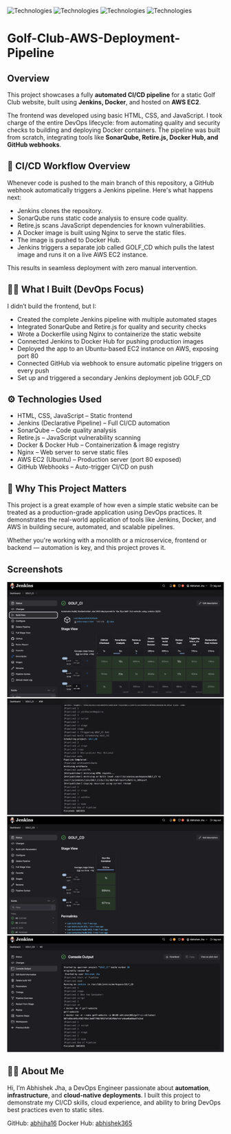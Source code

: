 ![Technologies](https://img.shields.io/badge/technologies-Html%20-green.svg)
![Technologies](https://img.shields.io/badge/technologies-CSS%20-green.svg)
![Technologies](https://img.shields.io/badge/technologies-Javascript%20-green.svg)
![Technologies](https://img.shields.io/badge/technologies-Docker%20-blue.svg)

# Golf-Club-AWS-Deployment-Pipeline
## Overview
This project showcases a fully **automated CI/CD pipeline** for a static Golf Club website, built using **Jenkins, Docker**, and hosted on **AWS EC2**.

The frontend was developed using basic HTML, CSS, and JavaScript. I took charge of the entire DevOps lifecycle: from automating quality and security checks to building and deploying Docker containers. The pipeline was built from scratch, integrating tools like **SonarQube, Retire.js, Docker Hub, and GitHub webhooks**.

## 🔁 CI/CD Workflow Overview
Whenever code is pushed to the main branch of this repository, a GitHub webhook automatically triggers a Jenkins pipeline. Here's what happens next:

- Jenkins clones the repository.
- SonarQube runs static code analysis to ensure code quality.
- Retire.js scans JavaScript dependencies for known vulnerabilities.
- A Docker image is built using Nginx to serve the static files.
- The image is pushed to Docker Hub.
- Jenkins triggers a separate job called GOLF_CD which pulls the latest image and runs it on a live AWS EC2 instance.

This results in seamless deployment with zero manual intervention.

## 🧑‍💻 What I Built (DevOps Focus)
I didn’t build the frontend, but I:
- Created the complete Jenkins pipeline with multiple automated stages
- Integrated SonarQube and Retire.js for quality and security checks
- Wrote a Dockerfile using Nginx to containerize the static website
- Connected Jenkins to Docker Hub for pushing production images
- Deployed the app to an Ubuntu-based EC2 instance on AWS, exposing port 80
- Connected GitHub via webhook to ensure automatic pipeline triggers on every push
- Set up and triggered a secondary Jenkins deployment job GOLF_CD

## ⚙️ Technologies Used
- HTML, CSS, JavaScript – Static frontend
- Jenkins (Declarative Pipeline) – Full CI/CD automation
- SonarQube – Code quality analysis
- Retire.js – JavaScript vulnerability scanning
- Docker & Docker Hub – Containerization & image registry
- Nginx – Web server to serve static files
- AWS EC2 (Ubuntu) – Production server (port 80 exposed)
- GitHub Webhooks – Auto-trigger CI/CD on push

## 🧠 Why This Project Matters
This project is a great example of how even a simple static website can be treated as a production-grade application using DevOps practices. It demonstrates the real-world application of tools like Jenkins, Docker, and AWS in building secure, automated, and scalable pipelines.

Whether you're working with a monolith or a microservice, frontend or backend — automation is key, and this project proves it.

## Screenshots
![Example Image](screenshot/1.png) <br>
![Example Image](screenshot/2.png) <br>
![Example Image](screenshot/3.png) <br>
![Example Image](screenshot/4.png) 

## 🙋‍♂️ About Me
Hi, I’m Abhishek Jha, a DevOps Engineer passionate about **automation**, **infrastructure**, and **cloud-native deployments**. I built this project to demonstrate my CI/CD skills, cloud experience, and ability to bring DevOps best practices even to static sites.

GitHub: [abhijha16](https://github.com/abhijha16)
Docker Hub: [abhishek365](https://hub.docker.com/u/abhishek365)

